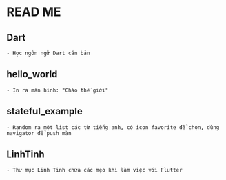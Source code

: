 # READ ME
## Dart
	- Học ngôn ngữ Dart căn bản
## hello_world
	- In ra màn hình: "Chào thế giới"
## stateful_example
	- Random ra một list các từ tiếng anh, có icon favorite để chọn, dùng navigator để push màn
## LinhTinh
	- Thư mục Linh Tinh chứa các mẹo khi làm việc với Flutter
